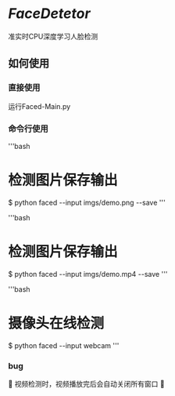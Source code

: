 # *FaceDetetor*

准实时CPU深度学习人脸检测

## 如何使用

### 直接使用

运行Faced-Main.py

### 命令行使用

'''bash
# 检测图片保存输出
$ python faced --input imgs/demo.png --save
'''

'''bash
# 检测图片保存输出
$ python faced --input imgs/demo.mp4 --save
'''

'''bash
# 摄像头在线检测
$ python faced --input webcam
'''

### bug

🚧 视频检测时，视频播放完后会自动关闭所有窗口 🚧
